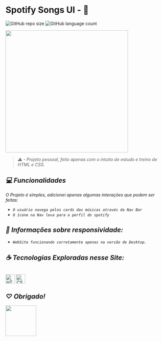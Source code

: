 # Spotify Songs UI - 🎵

![GitHub repo size](https://img.shields.io/github/repo-size/nyelk/spotify-songs?style=for-the-badge)
![GitHub language count](https://img.shields.io/github/languages/count/nyelkk/spotify-songs?style=for-the-badge)

 <img src="readme-screenshot/pixel-art.gif" width="400px">

> <em>⚠️ - Projeto pessoal, feito apenas com o intuito de estudo e treino de HTML e CSS.

## 💻 Funcionalidades

O Projeto é simples, adicionei apenas algumas interações que podem ser feitas:

- `O usuário navega pelos cards das músicas através da Nav Bar`
- `O ícone na Nav leva para o perfil do spotify`

## 🚀 Informações sobre responsividade:

- `WebSite funcionando corretamente apenas na versão de Desktop.`

## ☕ Tecnologias Exploradas nesse Site:
<br>
<img align="center" alt="HTML" width="30" src="https://cdn.jsdelivr.net/gh/devicons/devicon/icons/html5/html5-original.svg">      
<img align="center" alt="CSS" width="30" src="https://cdn.jsdelivr.net/gh/devicons/devicon/icons/css3/css3-original.svg">

## ♡ Obrigado!

 <img src="https://images-wixmp-ed30a86b8c4ca887773594c2.wixmp.com/f/57001d7a-5e22-469c-82d8-48810ddc90c4/delid5o-e6d3ca86-c66b-4e44-969f-53cab2272990.gif?token=eyJ0eXAiOiJKV1QiLCJhbGciOiJIUzI1NiJ9.eyJzdWIiOiJ1cm46YXBwOjdlMGQxODg5ODIyNjQzNzNhNWYwZDQxNWVhMGQyNmUwIiwiaXNzIjoidXJuOmFwcDo3ZTBkMTg4OTgyMjY0MzczYTVmMGQ0MTVlYTBkMjZlMCIsIm9iaiI6W1t7InBhdGgiOiJcL2ZcLzU3MDAxZDdhLTVlMjItNDY5Yy04MmQ4LTQ4ODEwZGRjOTBjNFwvZGVsaWQ1by1lNmQzY2E4Ni1jNjZiLTRlNDQtOTY5Zi01M2NhYjIyNzI5OTAuZ2lmIn1dXSwiYXVkIjpbInVybjpzZXJ2aWNlOmZpbGUuZG93bmxvYWQiXX0.o0Lst5AJf-Nq5vXj3-LuDLikf90T-ar3H6yOGtVroKg" width="100px">
